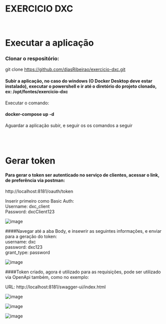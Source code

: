 # EXERCICIO DXC
<br />

# Executar a aplicação<br />
### Clonar o respositório: <br />
git clone https://github.com/diasRibeirao/exercicio-dxc.git<br />

#### Subir a aplicação, no caso do windows (O Docker Desktop deve estar instalado), executar o powershell e ir até o diretório do projeto clonado, ex: /opt/fontes/exercicio-dxc<br />
Executar o comando: <br />
#### docker-compose up -d <br />
Aguardar a aplicação subir, e seguir os os comandos a seguir<br />

<br /><br />
# Gerar token 

#### Para gerar o token ser autenticado no serviço de clientes, acessar o link, de preferência via postman: <br />
http://localhost:8181/oauth/token<br />

Inserir primeiro como Basic Auth:<br />
Username: dxc_client<br />
Password: dxcClient123<br />

![image](https://user-images.githubusercontent.com/29930488/214397543-3db4e722-1c60-4718-bfbf-ff586579e05a.png)

####Navegar até a aba Body, e insewrir as seguintes informações, e enviar para a geração do token:<br />
username: dxc<br />
password: dxc123<br />
grant_type: password<br />

![image](https://user-images.githubusercontent.com/29930488/214397821-941ab106-c8a5-4e06-8cfe-7a888e149d82.png)

####Token criado, agora é utilizado para as requisições, pode ser utilizado via OpenApi também, como no exemplo:<br />

URL: http://localhost:8181/swagger-ui/index.html<br />

![image](https://user-images.githubusercontent.com/29930488/214398019-845319e0-3d14-44d2-81d2-3b2e565824c8.png)

![image](https://user-images.githubusercontent.com/29930488/214398324-c0e0b690-83a2-418f-b164-cb9a0d676424.png)

![image](https://user-images.githubusercontent.com/29930488/214398362-edbab779-5c60-4b91-9a69-8faa5907f803.png)


